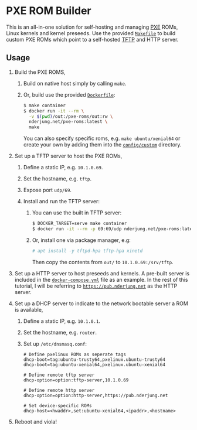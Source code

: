 # PXE ROM Builder

This is an all-in-one solution for self-hosting and managing [PXE](https://en.wikipedia.org/wiki/Preboot_Execution_Environment) ROMs, Linux
kernels and kernel preseeds.  Use the provided [`Makefile`](/Makefile) to build
custom PXE ROMs which point to a self-hosted [TFTP](https://help.ubuntu.com/community/TFTP) and HTTP server.

## Usage

1. Build the PXE ROMS,

   1. Build on native host simply by calling `make`.

   2. Or, build use the provided [`Dockerfile`](Dockerfile):
      ```bash
      $ make container
      $ docker run -it --rm \
        -v $(pwd)/out:/pxe-roms/out:rw \
        nderjung.net/pxe-roms:latest \
        make
      ```

      You can also specify specific roms, e.g. `make ubuntu/xenial64` or create
      your own by adding them into the [`config/custom`](config/custom) directory.

2. Set up a TFTP server to host the PXE ROMs,

   1. Define a static IP, e.g. `10.1.0.69`.

   2. Set the hostname, e.g. `tftp`.

   3. Expose port `udp/69`.

   4. Install and run the TFTP server:

      1. You can use the built in TFTP server:
         ```bash
         $ DOCKER_TARGET=serve make container
         $ docker run -it --rm -p 69:69/udp nderjung.net/pxe-roms:latest
         ```

      2. Or, install one via package manager, e.g:
         ```bash
         # apt install -y tftpd-hpa tftp-hpa xinetd
         ```
         Then copy the contents from `out/` to `10.1.0.69:/srv/tftp`. 

3. Set up a HTTP server to host preseeds and kernels.  A pre-built server is
   included in the [`docker-compose.yml`](docker-compose.yml) file as an
   example.  In the rest of this tutorial, I will be referring to
   [`https://pub.nderjung.net`](https://pub.nderjung.net) as the HTTP server.

4. Set up a DHCP server to indicate to the network bootable server a ROM is
   available,

   1. Define a static IP, e.g. `10.1.0.1`. 

   2. Set the hostname, e.g. `router`.

   3. Set up `/etc/dnsmasq.conf`:


      ```
      # Define pxelinux ROMs as seperate tags
      dhcp-boot=tag:ubuntu-trusty64,pxelinux.ubuntu-trusty64
      dhcp-boot=tag:ubuntu-xenial64,pxelinux.ubuntu-xenial64

      # Define remote tftp server
      dhcp-option=option:tftp-server,10.1.0.69

      # Define remote http server
      dhcp-option=option:http-server,https://pub.nderjung.net
      
      # Set device-specific ROMs
      dhcp-host=<hwaddr>,set:ubuntu-xenial64,<ipaddr>,<hostname>
      ```

4. Reboot <hostname> and viola!
